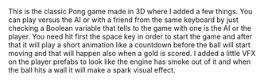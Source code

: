 This is the classic Pong game made in 3D where I added a few things. You can 
play versus the AI or with a friend from the same keyboard by just checking 
a Boolean  variable that tells to the game with one is the AI or the player. You
need hit first the space key in order to start the game and after that it will 
play a short animation like a countdown before the ball will start moving and 
that will happen also when a gold is scored. I added a little VFX on the player 
prefabs to look like the engine has smoke out of it and when the ball hits 
a wall it will make a spark visual effect.
